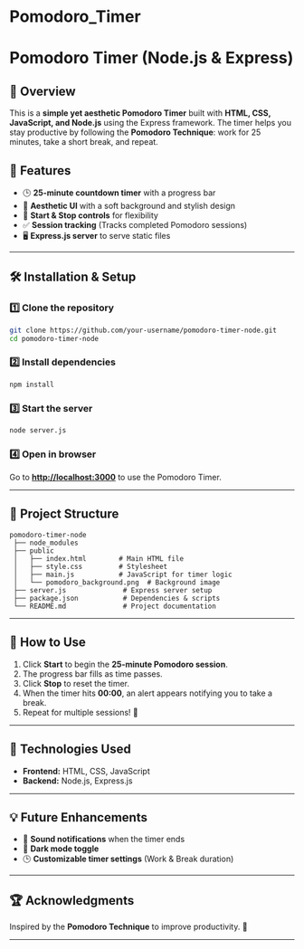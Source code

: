 # Pomodoro_Timer

# Pomodoro Timer (Node.js & Express)

## 📌 Overview
This is a **simple yet aesthetic Pomodoro Timer** built with **HTML, CSS, JavaScript, and Node.js** using the Express framework. The timer helps you stay productive by following the **Pomodoro Technique**: work for 25 minutes, take a short break, and repeat.

## 🚀 Features
- 🕒 **25-minute countdown timer** with a progress bar
- 🎨 **Aesthetic UI** with a soft background and stylish design
- 🎯 **Start & Stop controls** for flexibility
- ✅ **Session tracking** (Tracks completed Pomodoro sessions)
- 🖥 **Express.js server** to serve static files

---

## 🛠 Installation & Setup

### 1️⃣ Clone the repository
```bash
git clone https://github.com/your-username/pomodoro-timer-node.git
cd pomodoro-timer-node
```

### 2️⃣ Install dependencies
```bash
npm install
```

### 3️⃣ Start the server
```bash
node server.js
```

### 4️⃣ Open in browser
Go to **[http://localhost:3000](http://localhost:3000)** to use the Pomodoro Timer.

---

## 📂 Project Structure
```
pomodoro-timer-node
 ├── node_modules
 ├── public
 │   ├── index.html        # Main HTML file
 │   ├── style.css         # Stylesheet
 │   ├── main.js           # JavaScript for timer logic
 │   └── pomodoro_background.png  # Background image
 ├── server.js              # Express server setup
 ├── package.json           # Dependencies & scripts
 └── README.md              # Project documentation
```

---

## 📝 How to Use
1. Click **Start** to begin the **25-minute Pomodoro session**.
2. The progress bar fills as time passes.
3. Click **Stop** to reset the timer.
4. When the timer hits **00:00**, an alert appears notifying you to take a break.
5. Repeat for multiple sessions! 🎯

---

## 📌 Technologies Used
- **Frontend:** HTML, CSS, JavaScript
- **Backend:** Node.js, Express.js

---

## 💡 Future Enhancements
- 🔔 **Sound notifications** when the timer ends
- 🌙 **Dark mode toggle**
- 🕒 **Customizable timer settings** (Work & Break duration)

---

## 🏆 Acknowledgments
Inspired by the **Pomodoro Technique** to improve productivity. 🚀

---


